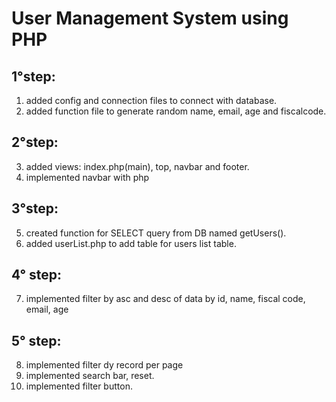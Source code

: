 # User Management System using PHP

## 1°step:

1. added config and connection files to connect with database.
2. added function file to generate random name, email, age and fiscalcode.

## 2°step:

3. added views: index.php(main), top, navbar and footer.
4. implemented navbar with php

## 3°step:

5. created function for SELECT query from DB named getUsers().
6. added userList.php to add table for users list table.

## 4° step:

7. implemented filter by asc and desc of data by id, name, fiscal code, email, age

## 5° step:

8. implemented filter dy record per page
9. implemented search bar, reset.
10. implemented filter button.
